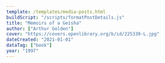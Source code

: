 ```yaml
---
template: /templates/media-posts.html
buildScript: "/scripts/formatPostDetails.js"
title: "Memoirs of a Geisha"
author: ["Arthur Golden"]
cover: "https://covers.openlibrary.org/b/id/225330-L.jpg"
dateCreated: "2021-01-01"
dataTag: ["book"]
year: "1997"
---
```

